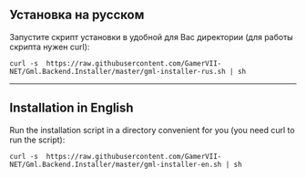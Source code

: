 ## Установка на русском

Запустите скрипт установки в удобной для Вас директории (для работы скрипта нужен curl):
```
curl -s  https://raw.githubusercontent.com/GamerVII-NET/Gml.Backend.Installer/master/gml-installer-rus.sh | sh
```

----

## Installation in English
Run the installation script in a directory convenient for you (you need curl to run the script):

```
curl -s  https://raw.githubusercontent.com/GamerVII-NET/Gml.Backend.Installer/master/gml-installer-en.sh | sh
```
